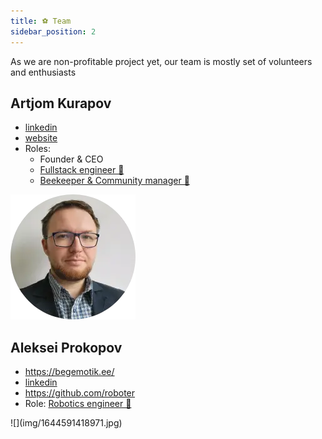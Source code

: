 ```yaml
---
title: ⚽️ Team
sidebar_position: 2
---
```


As we are non-profitable project yet, our team is mostly set of volunteers and enthusiasts

## Artjom Kurapov
- [linkedin](https://www.linkedin.com/in/kurapov/)
- [website](https://kurapov.ee)
- Roles:
	- Founder & CEO
	- [Fullstack engineer 📱](Roles/Fullstack%20engineer%20📱.md)
	- [Beekeeper & Community manager 🐝](Roles/Beekeeper%20&%20Community%20manager%20🐝.md) 

![](img/artjom.webp)






## Aleksei Prokopov
- https://begemotik.ee/
- [linkedin](https://www.linkedin.com/in/roboter/)
- https://github.com/roboter
- Role: [Robotics engineer 🦾](Roles/Robotics%20engineer%20🦾.md)

<div style={{borderRadius:100, width:200, height:200, overflow:'hidden'}}>
![](img/1644591418971.jpg)
</div>

